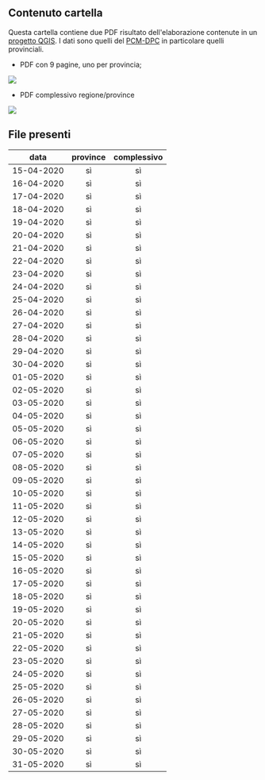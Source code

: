 ## Contenuto cartella

Questa cartella contiene due PDF risultato dell'elaborazione contenute in un [progetto QGIS](https://github.com/pigreco/COVID19_Sicilia). I dati sono quelli del [PCM-DPC](https://github.com/pcm-dpc/COVID-19) in particolare quelli provinciali.

- PDF con 9 pagine, uno per provincia;

![](/risorse/stampe/img/img_01.png)

- PDF complessivo regione/province

![](/risorse/stampe/img/img_02.png)

## File presenti

| data       | province | complessivo |
| ---------- | :------: | :---------: |
| 15-04-2020 |    sì    |     sì      |
| 16-04-2020 |    sì    |     sì      |
| 17-04-2020 |    sì    |     sì      |
| 18-04-2020 |    sì    |     sì      |
| 19-04-2020 |    sì    |     sì      |
| 20-04-2020 |    sì    |     sì      |
| 21-04-2020 |    sì    |     sì      |
| 22-04-2020 |    sì    |     sì      |
| 23-04-2020 |    sì    |     sì      |
| 24-04-2020 |    sì    |     sì      |
| 25-04-2020 |    sì    |     sì      |
| 26-04-2020 |    sì    |     sì      |
| 27-04-2020 |    sì    |     sì      |
| 28-04-2020 |    sì    |     sì      |
| 29-04-2020 |    sì    |     sì      |
| 30-04-2020 |    sì    |     sì      |
| 01-05-2020 |    sì    |     sì      |
| 02-05-2020 |    sì    |     sì      |
| 03-05-2020 |    sì    |     sì      |
| 04-05-2020 |    sì    |     sì      |
| 05-05-2020 |    sì    |     sì      |
| 06-05-2020 |    sì    |     sì      |
| 07-05-2020 |    sì    |     sì      |
| 08-05-2020 |    sì    |     sì      |
| 09-05-2020 |    sì    |     sì      |
| 10-05-2020 |    sì    |     sì      |
| 11-05-2020 |    sì    |     sì      |
| 12-05-2020 |    sì    |     sì      |
| 13-05-2020 |    sì    |     sì      |
| 14-05-2020 |    sì    |     sì      |
| 15-05-2020 |    sì    |     sì      |
| 16-05-2020 |    sì    |     sì      |
| 17-05-2020 |    sì    |     sì      |
| 18-05-2020 |    sì    |     sì      |
| 19-05-2020 |    sì    |     sì      |
| 20-05-2020 |    sì    |     sì      |
| 21-05-2020 |    sì    |     sì      |
| 22-05-2020 |    sì    |     sì      |
| 23-05-2020 |    sì    |     sì      |
| 24-05-2020 |    sì    |     sì      |
| 25-05-2020 |    sì    |     sì      |
| 26-05-2020 |    sì    |     sì      |
| 27-05-2020 |    sì    |     sì      |
| 28-05-2020 |    sì    |     sì      |
| 29-05-2020 |    sì    |     sì      |
| 30-05-2020 |    sì    |     sì      |
| 31-05-2020 |    sì    |     sì      |
